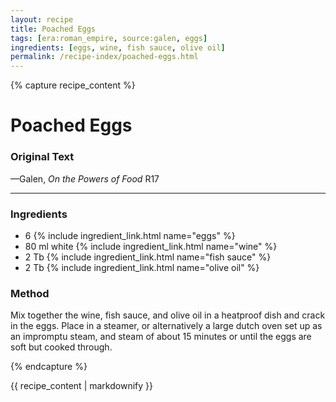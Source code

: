 ```yaml
---
layout: recipe
title: Poached Eggs
tags: [era:roman_empire, source:galen, eggs]
ingredients: [eggs, wine, fish sauce, olive oil]
permalink: /recipe-index/poached-eggs.html
---
```


{% capture recipe_content %}
# Poached Eggs

### Original Text
<!-- TODO: Add original Greek text from Galen On the Powers of Food R17 -->

<!-- TODO: Add English translation -->

—Galen, *On the Powers of Food* R17

___

<!-- TODO: Add description paragraph about Galen's medical writings and their culinary content -->

### Ingredients
- 6 {% include ingredient_link.html name="eggs" %}
- 80 ml white {% include ingredient_link.html name="wine" %}
- 2 Tb {% include ingredient_link.html name="fish sauce" %}
- 2 Tb {% include ingredient_link.html name="olive oil" %}

### Method
Mix together the wine, fish sauce, and olive oil in a heatproof dish and crack in the eggs. Place in a steamer, or alternatively a large dutch oven set up as an impromptu steam, and steam of about 15 minutes or until the eggs are soft but cooked through.

{% endcapture %}

{{ recipe_content | markdownify }} 